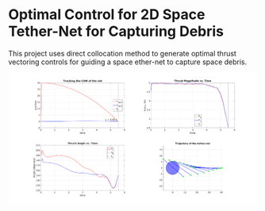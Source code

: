 # Optimal Control for 2D Space Tether-Net for Capturing Debris

This project uses direct collocation method to generate optimal thrust vectoring controls for guiding a space ether-net to capture space debris.

![](fig_3.png)
